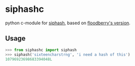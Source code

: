 siphashc
========

python c-module for [siphash][1], based on [floodberry's version][2].

## Usage

~~~ python
>>> from siphashc import siphash
>>> siphash('sixteencharstrng', 'i need a hash of this')
10796923698683394048L
~~~

[1]: https://131002.net/siphash/
[2]: https://github.com/floodyberry/siphash

